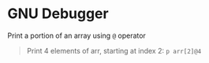 # GNU Debugger

Print a portion of an array using `@` operator
> Print 4 elements of arr, starting at index 2: `p arr[2]@4`
